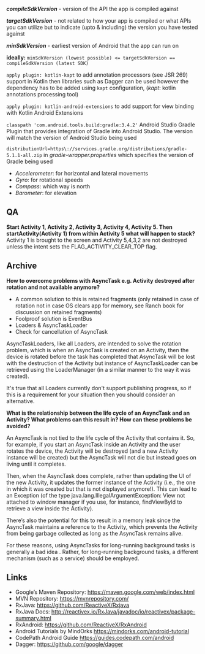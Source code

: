 
**_compileSdkVersion_** - version of the API the app is compiled against

**_targetSdkVersion_** - not related to how your app is compiled or what APIs you can utilize but to indicate (upto & including) the version you have tested against

**_minSdkVersion_** - earliest version of Android that the app can run on

**ideally:** `minSdkVersion (lowest possible) <= targetSdkVersion == compileSdkVersion (latest SDK)`


`apply plugin: kotlin-kapt` to add annotation processors (see JSR 269) support in Kotlin then libraries such as Dagger can be used however the dependency has to be added using `kapt` configuration, (_kapt_: kotlin annotations processing tool)

`apply plugin: kotlin-android-extensions` to add support for view binding with Kotlin Android Extensions

`classpath 'com.android.tools.build:gradle:3.4.2'` Android Studio Gradle Plugin that provides integration of Gradle into Android Studio. The version will match the version of Android Studio being used

`distributionUrl=https\://services.gradle.org/distributions/gradle-5.1.1-all.zip` in _gradle-wrapper.properties_ which specifies the version of Gradle being used

- *Accelerometer*: for horizontal and lateral movements
- *Gyro*: for rotational speeds
- *Compass*: which way is north
- *Barometer*: for elevation

## QA
**Start Activity 1, Activity 2, Activity 3, Activity 4, Activity 5. Then startActivity(Activity 1) from within Activity 5 what will happen to stack?**
Activity 1 is brought to the screen and Activity 5,4,3,2 are not destroyed unless the intent sets the FLAG_ACTIVITY_CLEAR_TOP flag.

## Archive
**How to overcome problems with AsyncTask e.g. Activity destroyed after rotation and not available anymore?**
- A common solution to this is retained fragments (only retained in case of rotation not in case OS clears app for memory, see Ranch book for discussion on retained fragments)
- Foolproof solution is EventBus
- Loaders & AsyncTaskLoader
- Check for cancellation of AsyncTask

AsyncTaskLoaders, like all Loaders, are intended to solve the rotation problem, which is when an AsyncTask is created on an Activity, then the device is rotated before the task has completed that AsyncTask will be lost with the destruction of the Activity but instance of AsyncTaskLoader can be retrieved using the LoaderManager (in a similar manner to the way it was created). 

It's true that all Loaders currently don't support publishing progress, so if this is a requirement for your situation then you should consider an alternative.

**What is the relationship between the life cycle of an AsyncTask and an Activity? What problems can this result in? How can these problems be avoided?**

An AsyncTask is not tied to the life cycle of the Activity that contains it. So, for example, if you start an AsyncTask inside an Activity and the user rotates the device, the Activity will be destroyed (and a new Activity instance will be created) but the AsyncTask will not die but instead goes on living until it completes.

Then, when the AsyncTask does complete, rather than updating the UI of the new Activity, it updates the former instance of the Activity (i.e., the one in which it was created but that is not displayed anymore!). This can lead to an Exception (of the type java.lang.IllegalArgumentException: View not attached to window manager if you use, for instance, findViewById to retrieve a view inside the Activity).

There’s also the potential for this to result in a memory leak since the AsyncTask maintains a reference to the Activity, which prevents the Activity from being garbage collected as long as the AsyncTask remains alive.

For these reasons, using AsyncTasks for long-running background tasks is generally a bad idea . Rather, for long-running background tasks, a different mechanism (such as a service) should be employed.


## Links
- Google’s Maven Repository: https://maven.google.com/web/index.html
- MVN Repository: https://mvnrepository.com/
- RxJava: https://github.com/ReactiveX/Rxjava
- RxJava Docs: http://reactivex.io/RxJava/javadoc/io/reactivex/package-summary.html
- RxAndroid: https://github.com/ReactiveX/RxAndroid
- Android Tutorials by MindOrks https://mindorks.com/android-tutorial
- CodePath Android Guide https://guides.codepath.com/android
- Dagger: https://github.com/google/dagger

